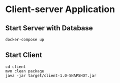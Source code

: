 # Client-server Application

## Start Server with Database

```shell
docker-compose up
```

## Start Client

```shell
cd client
mvn clean package
java -jar target/client-1.0-SNAPSHOT.jar
```
